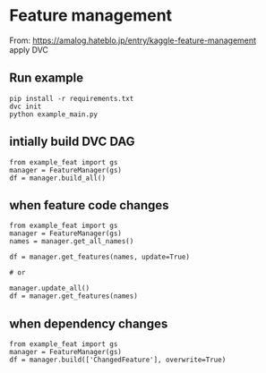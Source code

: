 # Feature management

From: https://amalog.hateblo.jp/entry/kaggle-feature-management <br>
apply DVC

## Run example
```
pip install -r requirements.txt
dvc init
python example_main.py
```

## intially build DVC DAG
```
from example_feat import gs
manager = FeatureManager(gs)
df = manager.build_all()
```

## when feature code changes
```
from example_feat import gs
manager = FeatureManager(gs)
names = manager.get_all_names()

df = manager.get_features(names, update=True)

# or

manager.update_all()
df = manager.get_features(names)
```

## when dependency changes
```
from example_feat import gs
manager = FeatureManager(gs)
df = manager.build(['ChangedFeature'], overwrite=True)
```
